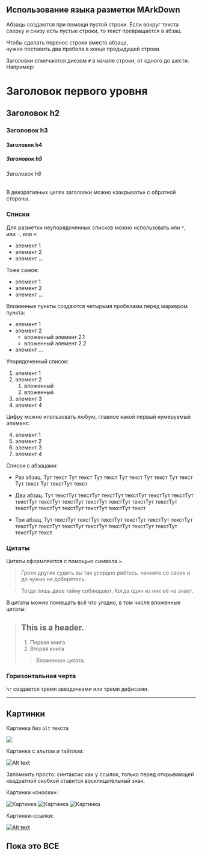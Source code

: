 ## Использование языка разметки MArkDown

Абзацы создаются при помощи пустой строки. Если вокруг текста сверху и снизу есть пустые строки, то текст превращается в абзац.

Чтобы сделать перенос строки вместо абзаца,  
нужно поставить два пробела в конце предыдущей строки.

Заголовки отмечаются диезом `#` в начале строки, от одного до шести. Например:

# Заголовок первого уровня #
## Заголовок h2
### Заголовок h3
#### Заголовок h4
##### Заголовок h5
###### Заголовок h6

В декоративных целях заголовки можно «закрывать» с обратной стороны.

### Списки

Для разметки неупорядоченных списков можно использовать или `*`, или `-`, или `+`:

- элемент 1
- элемент 2
- элемент ...

Тоже самое:

+ элемент 1
+ элемент 2
+ элемент ...

Вложенные пункты создаются четырьмя пробелами перед маркером пункта:

* элемент 1
* элемент 2
    * вложенный элемент 2.1
    * вложенный элемент 2.2
* элемент ...

Упорядоченный список:

1. элемент 1
2. элемент 2
    1. вложенный
    2. вложенный
3. элемент 3
4. элемент 4

Цифру можно ипользовать любую, главное какой первый нумеруемый элемент:

4. элемент 1
7. элемент 2
9. элемент 3
3. элемент 4

Список с абзацами:

* Раз абзац. Тут текст Тут текст Тут текст Тут текст Тут текст Тут текст Тут текст Тут текстТут текст

* Два абзац. Тут текстТут текстТут текстТут текстТут текстТут текстТут текстТут текстТут текстТут текстТут текстТут текстТут текстТут текстТут текстТут текстТут текстТут текстТут текст
* Три абзац. Тут текстТут текстТут текстТут текстТут текстТут текстТут текстТут текстТут текстТут текстТут текстТут текстТут текстТут текстТут текст


### Цитаты

Цитаты оформляются с помощью символа `>`.

> Грехи других судить вы так усердно рвётесь,
начните со своих и до чужих не доберётесь.

> Тогда лишь двое тайну соблюдают,
Когда один из них её не знает.


В цитаты можно помещать всё что угодно, в том числе вложенные цитаты:

> ## This is a header.
>
> 1.   Первая книга
> 2.   Вторая книга
>
> > Вложенная цитата. 

### Горизонтальная черта

`hr` создается тремя звездочками или тремя дефисами.

***

## Картинки

Картинка без `alt` текста

![](//placehold.it/150x100)

Картинка с альтом и тайтлом:

![Alt text](//placehold.it/150x100 "Можно задать title")

Запомнить просто: синтаксис как у ссылок, только перед открывающей квадратной скобкой ставится восклицательный знак.

Картинки «сноски»:

![Картинка][image1]
![Картинка][image2]
![Картинка][image3]

[image1]: //placehold.it/250x100
[image2]: //placehold.it/200x100
[image3]: //placehold.it/150x100

Картинки-ссылки:

[![Alt text](//placehold.it/150x100)](http://example.com/)

## Пока это ВСЕ